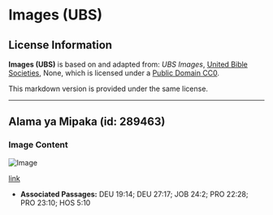 # Images (UBS)

## License Information

**Images (UBS)** is based on and adapted from: _UBS Images_, [United Bible Societies](https://unitedbiblesocieties.org/), None, which is licensed under a [Public Domain CC0](https://creativecommons.org/public-domain/cc0/).

This markdown version is provided under the same license.



--------------------------------

## Alama ya Mipaka (id: 289463)

### Image Content

![Image](https://cdn.aquifer.bible/aquifer-content/resources/Media/WEB-0416_boundary_marker.jpg)

[link](https://cdn.aquifer.bible/aquifer-content/resources/Media/WEB-0416_boundary_marker.jpg)

* **Associated Passages:** DEU 19:14; DEU 27:17; JOB 24:2; PRO 22:28; PRO 23:10; HOS 5:10

